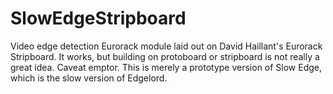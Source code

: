 # SlowEdgeStripboard
Video edge detection Eurorack module laid out on David Haillant's Eurorack Stripboard. It works, but building on protoboard or stripboard is not really a great idea. Caveat emptor. This is merely a prototype version of Slow Edge, which is the slow version of Edgelord.
